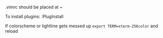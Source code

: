 .vimrc should be placed at ~

To install plugins: :PlugInstall

If colorscheme or lightline gets messed up
`export TERM=xterm-256color` and reload
